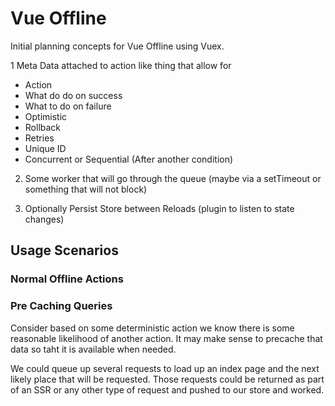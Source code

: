 # Vue Offline

Initial planning concepts for Vue Offline using Vuex.

1 Meta Data attached to action like thing that allow for
 - Action
 - What do do on success
 - What to do on failure
 - Optimistic
 - Rollback
 - Retries
 - Unique ID
 - Concurrent or Sequential (After another condition)
 
2. Some worker that will go through the queue (maybe via a setTimeout or something that will not block) 
 
3. Optionally Persist Store between Reloads (plugin to listen to state changes) 


## Usage Scenarios

### Normal Offline Actions

### Pre Caching Queries

Consider based on some deterministic action we know there is some reasonable likelihood of another action.  It may make sense to precache that data so taht it is available when needed.  

We could queue up several requests to load up an index page and the next likely place that will be requested.  Those requests could be returned as part of an SSR or any other type of request and pushed to our store and worked.


